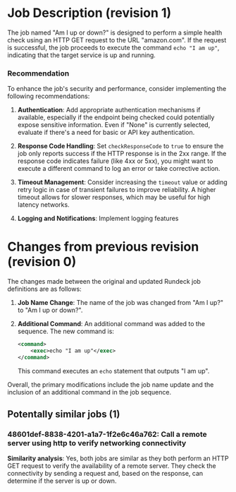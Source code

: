 
# Job Description (revision 1)
The job named "Am I up or down?" is designed to perform a simple health check using an HTTP GET request to the URL "amazon.com". If the request is successful, the job proceeds to execute the command `echo "I am up"`, indicating that the target service is up and running.

### Recommendation
To enhance the job's security and performance, consider implementing the following recommendations:

1. **Authentication**: Add appropriate authentication mechanisms if available, especially if the endpoint being checked could potentially expose sensitive information. Even if "None" is currently selected, evaluate if there's a need for basic or API key authentication.

2. **Response Code Handling**: Set `checkResponseCode` to `true` to ensure the job only reports success if the HTTP response is in the 2xx range. If the response code indicates failure (like 4xx or 5xx), you might want to execute a different command to log an error or take corrective action.

3. **Timeout Management**: Consider increasing the `timeout` value or adding retry logic in case of transient failures to improve reliability. A higher timeout allows for slower responses, which may be useful for high latency networks.

4. **Logging and Notifications**: Implement logging features

# Changes from previous revision (revision 0)
The changes made between the original and updated Rundeck job definitions are as follows:

1. **Job Name Change**: The name of the job was changed from "Am I up?" to "Am I up or down?".

2. **Additional Command**: An additional command was added to the sequence. The new command is:
   ```xml
   <command>
       <exec>echo "I am up"</exec>
   </command>
   ```
   This command executes an `echo` statement that outputs "I am up".

Overall, the primary modifications include the job name update and the inclusion of an additional command in the job sequence.
## Potentally similar jobs (1)
### 48601def-8838-4201-a1a7-1f2e6c46a762: Call a remote server using http to verify networking connectivity

**Similarity analysis**: Yes, both jobs are similar as they both perform an HTTP GET request to verify the availability of a remote server. They check the connectivity by sending a request and, based on the response, can determine if the server is up or down.

